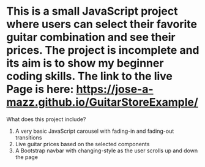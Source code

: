 # This is a small JavaScript project where users can select their favorite guitar combination and see their prices. The project is incomplete and its aim is to show my beginner coding skills. The link to the live Page is here: https://jose-a-mazz.github.io/GuitarStoreExample/

What does this project include?

1. A very basic JavaScript carousel with fading-in and fading-out transitions
2. Live guitar prices based on the selected components
3. A Bootstrap navbar with changing-style as the user scrolls up and down the page
